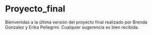 # Proyecto_final
Bienvenidas a la última versión del proyecto final realizado por Brenda Gonzalez y Erika Pellegrini. Cualquier sugerencia es bien recibida.
